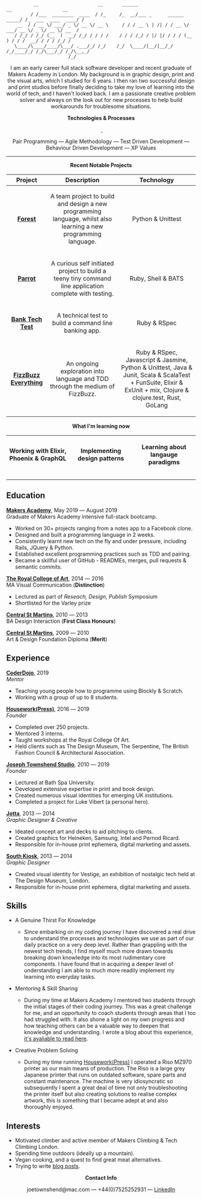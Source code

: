 ``` 
          __                      __       ______                         __                   __
         / /___  ________  ____  / /_     /_  __/___ _      ______  _____/ /_  ___  ____  ____/ /
    __  / / __ \/ ___/ _ \/ __ \/ __ \     / / / __ \ | /| / / __ \/ ___/ __ \/ _ \/ __ \/ __  / 
   / /_/ / /_/ (__  )  __/ /_/ / / / /    / / / /_/ / |/ |/ / / / (__  ) / / /  __/ / / / /_/ /  
   \____/\____/____/\___/ .___/_/ /_/    /_/  \____/|__/|__/_/ /_/____/_/ /_/\___/_/ /_/\__,_/   
                       /_/                                                                                         
```

<p align="center">I am an early career full stack software developer and recent graduate of Makers Academy in London. My background is in graphic design, print and the visual arts, which I studied for 6 years. I then ran two successful design and print studios before finally deciding to take my love of learning into the world of tech, and I haven't looked back. I am a passionate creative problem solver and always on the look out for new processes to help build workarounds for troublesome situations.</p>

**<p align="center">Technologies & Processes</p>**

<p align="center"> <a href="https://sourcerer.io/josephtownshend"><img src="https://img.shields.io/badge/Ruby-328%20commits-orange.svg" alt=""></a> <a href="https://sourcerer.io/josephtownshend"><img src="https://img.shields.io/badge/JavaScript-102%20commits-orange.svg" alt=""></a> <a href="https://sourcerer.io/josephtownshend"><img src="https://img.shields.io/badge/Python-70%20commits-orange.svg" alt=""> </a><a href="https://sourcerer.io/josephtownshend"><img src="https://img.shields.io/badge/Java-47%20commits-orange.svg" alt=""></a> <a href="https://sourcerer.io/josephtownshend"><img src="https://img.shields.io/badge/Elixir-62%20commits-orange.svg" alt=""></a></p>

<p align="center">Pair Programming –– Agile Methodology –– Test Driven Development –– Behaviour Driven Development –– XP Values</p>

--------

**<p align="center">Recent Notable Projects</p>**
 
| Project  | Description  | Technology  |
|---|---|---|
| <p align="center">[**Forest**](https://github.com/lucianmot/f.rest)</p> | <p align="center">A team project to build and design a new programming language, whilst also learning a new programming language.</p> | <p align="center">Python & Unittest</p>  |
| <p align="center">[**Parrot**](https://github.com/josephtownshend/Parrot)</p> | <p align="center">A curious self initiated project to build a teeny tiny command line application complete with testing.</p> | <p align="center">Ruby, Shell & BATS</p> |
| <p align="center">[**Bank Tech Test**](https://github.com/josephtownshend/Bank)</p> | <p align="center">A technical test to build a command line banking app.</p>  | <p align="center">Ruby & RSpec</p> |
| <p align="center">[**FizzBuzz Everything**](https://github.com/josephtownshend/FizzBuzz_In_Every_Language)</p> | <p align="center">An ongoing exploration into language and TDD through the medium of FizzBuzz.</p>  | <p align="center">Ruby & RSpec, Javascript & Jasmine, Python & Unittest, Java & Junit, Scala & ScalaTest + FunSuite, Elixir & ExUnit + mix, Clojure & clojure.test, Rust, GoLang</p> |

**<p align="center">What I'm learning now**
          
|  <p align="center">Working with Elixir, Phoenix & GraphQL</p> | <p align="center">Implementing design patterns</p>  |  <p align="center">Learning about langauge paradigms</p> |
|---|---|---|
          
-------

## Education

**<a href="https://www.makers.tech/" target="blank">Makers Academy</a>**, May 2019 –– August 2019\
Graduate of Makers Academy intensive full-stack bootcamp.
  - Worked on 30+ projects ranging from a notes app to a Facebook clone.
  - Designed and built a programming language in 2 weeks.
  - Consistently learnt new tech on the fly and under pressure, including Rails, JQuery & Python.
  - Established excellent programming practices such as TDD and pairing.
  - Became a skillful user of GitHub - READMEs, merges, pull requests & semantic commits.


**<a href="https://www.rca.ac.uk/" target="blank">The Royal College of Art</a>**, 2014 –– 2016\
MA Visual Communication (**Distinction**)
  - Lectured as part of *Reseach, Design, Publish* Symposium
  - Shortlisted for the Varley prize

**<a href="https://www.arts.ac.uk/colleges/central-saint-martins" target="blank">Central St Martins</a>**, 2010 –– 2013\
BA Design Interaction (**First Class Honours**)

**<a href="https://www.arts.ac.uk/colleges/central-saint-martins" target="blank">Central St Martins</a>**, 2009 –– 2010\
Art & Design Foundation Diploma (**Merit**)

## Experience

**<a href="https://coderdojo.com/" target="blank">CoderDojo</a>**, 2019    
*Mentor*

* Teaching young people how to programme using Blockly & Scratch.
* Working with a group of up to 8 students.


**<a href="http://www.housework.press" target="blank">Housework(Press)</a>**, 2016 –– 2019   
*Founder*

* Completed over 250 projects.
* Mentored 3 interns.
* Taught workshops at the Royal College Of Art.
* Held clients such as The Design Museum, The Serpentine, The British Fashion Council & Architectural Association.

**<a href="http://www.joe-t.com" target="blank">Joseph Townshend Studio</a>**, 2010 –– 2019\
*Founder*  

* Lectured at Bath Spa University.
* Developed extensive expertise in print and book design.
* Created numerous visual identities for emerging UK institutions.
* Completed a project for Luke Vibert (a personal hero).

**<a href="http://www.jotta.com" target="blank">Jotta</a>**, 2013 –– 2014\
*Graphic Designer & Creative*

* Ideated concept art and decks to aid pitching to clients. 
* Created graphics for Heineken, Samsung, Intel and Pernod Ricard. 
* Responsible for in-house print ephemera, digital marketing and assets. 

**<a href="http://www.southkiosk.com" target="blank">South Kiosk</a>**, 2013 –– 2014\
*Graphic Designer*

* Created visual identity for Vestige, an exhibition of nostalgic tech held at The Design Museum, London.
* Responsible for in-house print ephemera, digital marketing and assets. 

## Skills

- A Genuine Thirst For Knowledge
  - Since embarking on my coding journey I have discovered a real drive to understand the processes and technologies we use as part of our daily practice on a very deep level. Rather than grappling with the newest tech trends, I find myself much more drawn towards breaking down knowledge into its most rudimentary core components. I have found that in acquiring a deeper level of understanding I am able to much more readily implement my learning into everyday tasks.

- Mentoring & Skill Sharing
  - During my time at Makers Academy I mentored two students through the initial stages of their coding journey. This was a great challenge for me, and an opportunity to coach students through areas that I too had struggled with. It also shone a light on my own progress and how teaching others can be a valuable way to deepen that knowledge and understanding. I wrote a blog about this experience, [it's avaliable to read here](https://medium.com/@joetownshend1/learning-through-the-lens-of-mentorship-631b2b834df0).
  
- Creative Problem Solving
  - During my time running <a href="https://www.instagram.com/houseworkpress/">Housework(Press)</a> I operated a Riso MZ970 printer as our main means of production. The Riso is a large grey Japanese printer that runs on outdated software, spare parts and constant maintenance. The machine is very idiosyncratic so subsequently I spent a great deal of time not only troubleshooting the printer itself but also creating solutions to realise complex artwork, this is something that I became adept at and also thoroughly enjoyed.

## Interests

* Motivated climber and active member of Makers Climbing & Tech Climbing London.
* Spending time outdoors (ideally up a mountain).
* Vegan cooking, and a quest to find great meat alternatives.
* Trying to write [blog posts](https://github.com/josephtownshend/Blog).

**<p align="center">Contact Info</p>**

<p align="center"> joetownshend@mac.com –– +44(0)7525252931 –– <a href="https://www.linkedin.com/in/joseph-townshend-934570182/" target="blank">LinkedIn</a></p>
